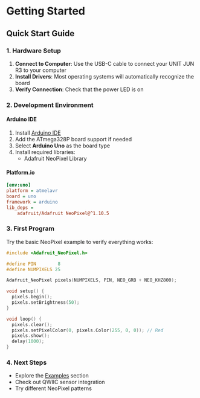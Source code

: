 # Getting Started

## Quick Start Guide

### 1. Hardware Setup

1. **Connect to Computer**: Use the USB-C cable to connect your UNIT JUN R3 to your computer
2. **Install Drivers**: Most operating systems will automatically recognize the board
3. **Verify Connection**: Check that the power LED is on

### 2. Development Environment

#### Arduino IDE
1. Install [Arduino IDE](https://www.arduino.cc/en/software) 
2. Add the ATmega328P board support if needed
3. Select **Arduino Uno** as the board type
4. Install required libraries:
   - Adafruit NeoPixel Library

#### Platform.io
```ini
[env:uno]
platform = atmelavr
board = uno
framework = arduino
lib_deps = 
    adafruit/Adafruit NeoPixel@^1.10.5
```

### 3. First Program

Try the basic NeoPixel example to verify everything works:

```cpp
#include <Adafruit_NeoPixel.h>

#define PIN        8
#define NUMPIXELS 25

Adafruit_NeoPixel pixels(NUMPIXELS, PIN, NEO_GRB + NEO_KHZ800);

void setup() {
  pixels.begin();
  pixels.setBrightness(50);
}

void loop() {
  pixels.clear();
  pixels.setPixelColor(0, pixels.Color(255, 0, 0)); // Red
  pixels.show();
  delay(1000);
}
```

### 4. Next Steps

- Explore the [Examples](./examples/) section
- Check out QWIIC sensor integration
- Try different NeoPixel patterns
